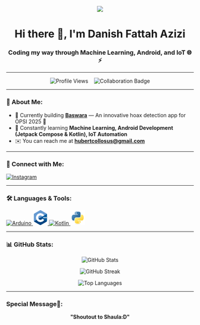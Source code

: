 <!-- Profile Header -->
<p align="center">
  <img src="https://media.giphy.com/media/v1.Y2lkPTc5MGI3NjExejR5eWtodzVtcmsyazJ3dHRrNnJkMnFlaDFpeWVuZzl3bzV1enpsYyZlcD12MV9naWZzX3NlYXJjaCZjdD1n/j6NaTTkaqWS6RoV3qt/giphy.gif" width="1000" />
</p>

<h1 align="center">Hi there 👋, I'm Danish Fattah Azizi</h1>
<h3 align="center">Coding my way through Machine Learning, Android, and IoT 🌐⚡</h3>

---

<p align="center">
  <img src="https://komarev.com/ghpvc/?username=Dan-Rekto&label=Profile%20views&color=0e75b6&style=flat" alt="Profile Views" />
  &nbsp;&nbsp;
  <img src="https://img.shields.io/badge/Developer-Open%20to%20Collaboration-blueviolet?style=flat&logo=github" alt="Collaboration Badge" />
</p>

---

### 🚀 About Me:
- 🔭 Currently building **[Baswara](https://github.com/Dan-Rekto/BaswaraRekto)** — An innovative hoax detection app for OPSI 2025 📱
- 🌱 Constantly learning **Machine Learning, Android Development (Jetpack Compose & Kotlin), IoT Automation**
- ✉️ You can reach me at **hubertcollosus@gmail.com**

---

### 📲 Connect with Me:
<p align="left">
  <a href="https://instagram.com/@denisjagobos" target="_blank">
    <img src="https://raw.githubusercontent.com/rahuldkjain/github-profile-readme-generator/master/src/images/icons/Social/instagram.svg" alt="Instagram" width="40" height="40" />
  </a>
</p>

---

### 🛠️ Languages & Tools:
<p align="left">
  <a href="https://www.arduino.cc/" target="_blank" rel="noreferrer">
    <img src="https://cdn.worldvectorlogo.com/logos/arduino-1.svg" alt="Arduino" width="40" height="40"/>
  </a>
  <a href="https://www.w3schools.com/cpp/" target="_blank" rel="noreferrer">
    <img src="https://raw.githubusercontent.com/devicons/devicon/master/icons/cplusplus/cplusplus-original.svg" alt="C++" width="40" height="40"/>
  </a>
  <a href="https://kotlinlang.org" target="_blank" rel="noreferrer">
    <img src="https://www.vectorlogo.zone/logos/kotlinlang/kotlinlang-icon.svg" alt="Kotlin" width="40" height="40"/>
  </a>
  <a href="https://www.python.org" target="_blank" rel="noreferrer">
    <img src="https://raw.githubusercontent.com/devicons/devicon/master/icons/python/python-original.svg" alt="Python" width="40" height="40"/>
  </a>
</p>

---

### 📊 GitHub Stats:
<p align="center">
  <img src="https://github-readme-stats.vercel.app/api?username=Dan-Rekto&show_icons=true&theme=radical" alt="GitHub Stats" />
</p>
<p align="center">
  <img src="https://github-readme-streak-stats.herokuapp.com?user=Dan-Rekto&theme=radical&hide_border=false" alt="GitHub Streak" />
</p>
<p align="center">
  <img src="https://github-readme-stats.vercel.app/api/top-langs/?username=Dan-Rekto&layout=compact&theme=radical" alt="Top Languages" />
</p>

---

### Special Message💬:
<p align="center">
  <b>"Shoutout to Shaula:D"</b>
</p>
